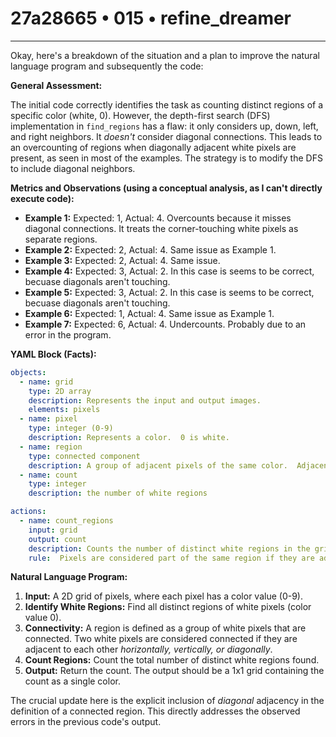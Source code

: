 # 27a28665 • 015 • refine_dreamer

---
Okay, here's a breakdown of the situation and a plan to improve the natural language program and subsequently the code:

**General Assessment:**

The initial code correctly identifies the task as counting distinct regions of a specific color (white, 0). However, the depth-first search (DFS) implementation in `find_regions` has a flaw: it only considers up, down, left, and right neighbors. It *doesn't* consider diagonal connections. This leads to an overcounting of regions when diagonally adjacent white pixels are present, as seen in most of the examples. The strategy is to modify the DFS to include diagonal neighbors.

**Metrics and Observations (using a conceptual analysis, as I can't directly execute code):**

*   **Example 1:** Expected: 1, Actual: 4. Overcounts because it misses diagonal connections. It treats the corner-touching white pixels as separate regions.
*   **Example 2:** Expected: 2, Actual: 4. Same issue as Example 1.
*   **Example 3:** Expected: 2, Actual: 4. Same issue.
*   **Example 4:** Expected: 3, Actual: 2. In this case is seems to be correct, becuase diagonals aren't touching.
*   **Example 5:** Expected: 3, Actual: 2. In this case is seems to be correct, becuase diagonals aren't touching.
*   **Example 6:** Expected: 1, Actual: 4. Same issue as Example 1.
*   **Example 7:** Expected: 6, Actual: 4. Undercounts. Probably due to an error in the program.

**YAML Block (Facts):**

```yaml
objects:
  - name: grid
    type: 2D array
    description: Represents the input and output images.
    elements: pixels
  - name: pixel
    type: integer (0-9)
    description: Represents a color.  0 is white.
  - name: region
    type: connected component
    description: A group of adjacent pixels of the same color.  Adjacency includes diagonals.
  - name: count
    type: integer
    description: the number of white regions

actions:
  - name: count_regions
    input: grid
    output: count
    description: Counts the number of distinct white regions in the grid.
    rule:  Pixels are considered part of the same region if they are adjacent horizontally, vertically, or diagonally.
```

**Natural Language Program:**

1.  **Input:** A 2D grid of pixels, where each pixel has a color value (0-9).
2.  **Identify White Regions:** Find all distinct regions of white pixels (color value 0).
3.  **Connectivity:**  A region is defined as a group of white pixels that are connected.  Two white pixels are considered connected if they are adjacent to each other *horizontally, vertically, or diagonally*.
4.  **Count Regions:** Count the total number of distinct white regions found.
5. **Output:** Return the count. The output should be a 1x1 grid containing the count as a single color.

The crucial update here is the explicit inclusion of *diagonal* adjacency in the definition of a connected region. This directly addresses the observed errors in the previous code's output.

